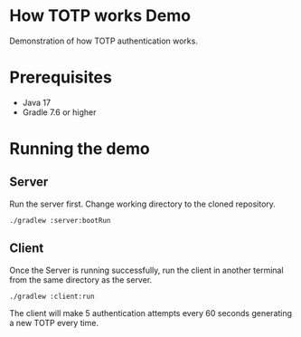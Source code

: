 # How TOTP works Demo
Demonstration of how TOTP authentication works.

# Prerequisites

- Java 17
- Gradle 7.6 or higher

# Running the demo

## Server
Run the server first. Change working directory to the cloned repository.
```shell
./gradlew :server:bootRun
```

## Client
Once the Server is running successfully, run the client in another terminal from the same directory as the server.
```shell
./gradlew :client:run
```
The client will make 5 authentication attempts every 60 seconds generating a new TOTP every time.
